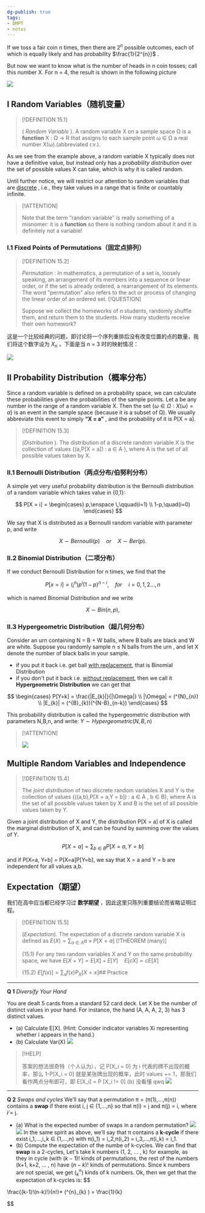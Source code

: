 ```yaml
---
dg-publish: true
tags:
- DMPT
- notes
---
```


If we toss a fair coin n times, then there are $2^{n}$ possible outcomes, each of which is equally likely and has probability $\frac{1}{2^{n}}$ .

But now we want to know what is the number of heads in n coin tosses; call this number X. For n = 4, the result is shown in the following picture

![](attachments/15-Distribution-and-Expectation.png)

## I Random Variables（随机变量）

> [!DEFINITION 15.1]
>
>  ( _Random Variable_ ). A random variable X on a sample space Ω is a **function** X : Ω → R that assigns to each sample point ω ∈ Ω a real number X(ω).(abbreviated r.v.).

As we see from the example above, a random variable X typically does not have a definitive value, but instead only has a _probability distribution_ over the set of possible values X can take, which is why it is called random.

Until further notice, we will restrict our attention to random variables that are  <u>discrete</u> , i.e., they take values in a range that is finite or countably infinite.

> [!ATTENTION]
>
> Note that the term “random variable” is really something of a misnomer: it is a **function** so there is nothing random about it and it is definitely not a variable!

### I.1 Fixed Points of Permutations（固定点排列）

> [!DEFINITION 15.2]
>
> _Permutation_ : In mathematics, a permutation of a set is, loosely speaking, an arrangement of its members into a sequence or linear order, or if the set is already ordered, a rearrangement of its elements. The word "permutation" also refers to the act or process of changing the linear order of an ordered set.
> [!QUESTION]
>
> Suppose we collect the homeworks of n students, randomly shuffle them, and return them to the students. How many students receive their own homework?

这是一个比较经典的问题，即讨论将一个序列重排后没有改变位置的点的数量，我们将这个数字设为 $X_{n}$ ，下面是当 n = 3 时的映射情况：

![](attachments/15-Distribution-and-Expectation-1.png)

## II Probability Distribution（概率分布）

Since a random variable is defined on a probability space, we can calculate these probabilities given the probabilities of the sample points. Let a be any number in the range of a random variable X. Then the set $\{\omega \in\Omega: X(\omega)=a\}$ is an event in the sample space (because it is a subset of Ω). We usually abbreviate this event to simply **“X = a”** , and the probability of it is P[X = a].

> [!DEFINITION 15.3]
>
> (_Distribution_ ). The distribution of a discrete random variable X is the collection of values {(a,P[X = a]) : a ∈ A }, where A is the set of all possible values taken by X.

### II.1 Bernoulli Distribution（两点分布/伯努利分布）

A simple yet very useful probability distribution is the Bernoulli distribution of a random variable which takes value in {0,1}:

$$
P[X = i] = \begin{cases}
p,\enspace \,\qquad(i=1) \\ 1-p,\quad(i=0)
\end{cases}
$$

We say that X is distributed as a Bernoulli random variable with parameter p, and write

$$
X ∼ Bernoulli(p)\quad or\quad X ∼ Ber(p).
$$

### II.2 Binomial Distribution（二项分布）

If we conduct Bernoulli Distribution for n times, we find that the

$$
P[x=i] = (^{n}_{i})p^{i}(1-p)^{n-i},\quad for\quad i= 0,1,2 \dots,n
$$

which is named Binomial Distribution and we write

$$X ∼ Bin(n, p),$$
### II.3 Hypergeometric Distribution（超几何分布）

Consider an urn containing N = B + W balls, where B balls are black and W are white. Suppose you randomly sample n ≤ N balls from the urn , and let X denote the number of black balls in your sample.
- if you put it back i.e. get ball  <u>with replacement</u>, that is Binomial Distribution
- if you don't put it back i.e.  <u>without replacement</u>, then we call it  **Hypergeometric Distribution**
we can get that

$$
\begin{cases}
P[Y=k] = \frac{|E_{k}|}{|\Omega|} \\ |\Omega| = (^{N}_{n}) \\ |E_{k}| = (^{B}_{k})(^{N-B}_{n-k})
\end{cases}
$$

This probability distribution is called the hypergeometric distribution with parameters N,B,n, and write:   $Y ∼ Hypergeometric(N, B, n)$

> [!ATTENTION]
>
> ![](attachments/15-Distribution-and-Expectation-2.png)

## Multiple Random Variables and Independence

> [!DEFINITION 15.4]
>
> The _joint distribution_ of two discrete random variables X and Y is the collection of values {((a,b),P[X = a,Y = b]) : a ∈ A , b ∈ B}, where A is the set of all possible values taken by X and B is the set of all possible values taken by Y.

Given a joint distribution of X and Y, the distribution P[X = a] of X is called the marginal distribution of X, and can be found by summing over the values of Y.

$$
P[X=a] = \sum_{b \in B} P[X= a, Y = b]
$$

and if P[X=a, Y=b] = P[X=a]P[Y=b], we say that X = a and Y = b are independent for all values a,b.

## Expectation（期望）

我们在高中应当都已经学习过 **数学期望** ，因此这里只陈列重要结论而省略证明过程。

> [!DEFINITION 15.5]
>
> (_Expectation_). The expectation of a discrete random variable X is defined as
>  $E(X) = \sum_{a \in A} a×P[X = a]$
> [!THEOREM (many)]
>
> (15.1) For any two random variables X and Y on the same probability space, we have  $E[X+Y] = E[X] + E[Y]\quad E[cX] = cE[X]$
>
> (15.2) $E[f(x)] = \sum_{x}f(x)P_{X}[X=x]$## Practice

---

**Q 1** _Diversify Your Hand_

You are dealt 5 cards from a standard 52 card deck. Let X be the number of distinct values in your hand. For instance, the hand (A, A, A, 2, 3) has 3 distinct values.
- (a) Calculate E[X]. (Hint: Consider indicator variables Xi representing whether i appears in the hand.) 
- (b) Calculate Var(X)
![](attachments/15-Distribution-and-Expectation-4.png)
> [!HELP]
>
> 答案的想法很奇特（个人认为），记 P[X_i = 0] 为 i 代表的牌不出现的概率，那么 1-P[X_i = 0] 就是某张牌出现的概率，此时 values += 1，那我们看作两点分布即可，即 E[X_i] = P [X_i != 0]
(b) 没看懂 qwq
![](attachments/15-Distribution-and-Expectation-5.png)
---
**Q 2** _Swaps and cycles_
We’ll say that a permutation π = (π(1),...,π(n)) contains a **swap** if there exist i, j ∈ {1,...,n} so that π(i) = j and π(j) = i, where i ̸= j.
- (a) What is the expected number of swaps in a random permutation? 
![](attachments/15-Distribution-and-Expectation-7.png)
![](attachments/15-Distribution-and-Expectation-6.png)
In the same spirit as above, we’ll say that π contains a **k-cycle** if there exist i_1,...,i_k ∈ {1,...,n} with π(i_1) = i_2,π(i_2) = i_3,...,π(i_k) = i_1.
- (b) Compute the expectation of the numbe of k-cycles.
We can find that **swap** is a 2-cycles,
Let's take k numbers (1, 2, ... , k) for example, as they in cycle (with $(k-1)!$ kinds of permutations, the rest of the numbers (k+1, k+2, ... , n) have $(n-k)!$ kinds of permutations.
Since k numbers are not special, we get $( ^{n}_{k})$ kinds of k numbers.
Ok, then we get that the expectation of k-cycles is:
$$

\frac{(k-1)!(n-k)!}{n!}* (^{n}_{k} ) = \frac{1}{k}

$$

